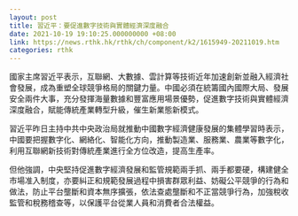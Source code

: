 ```yaml
---
layout: post
title: 習近平：要促進數字技術與實體經濟深度融合
date: 2021-10-19 19:10:25.000000000 +08:00
link: https://news.rthk.hk/rthk/ch/component/k2/1615949-20211019.htm
categories: rthk
---
```


國家主席習近平表示，互聯網、大數據、雲計算等技術近年加速創新並融入經濟社會發展，成為重塑全球競爭格局的關鍵力量。中國必須在統籌國內國際大局、發展安全兩件大事，充分發揮海量數據和豐富應用場景優勢，促進數字技術與實體經濟深度融合，賦能傳統產業轉型升級，催生新業態新模式。

習近平昨日主持中共中央政治局就推動中國數字經濟健康發展的集體學習時表示，中國要把握數字化、網絡化、智能化方向，推動製造業、服務業、農業等數字化，利用互聯網新技術對傳統產業進行全方位改造，提高生產率。

但他強調，中央堅持促進數字經濟發展和監管規範兩手抓、兩手都要硬，構建健全市場准入制度，亦要糾正和規範發展過程中損害群眾利益、妨礙公平競爭的行為和做法，防止平台壟斷和資本無序擴張，依法查處壟斷和不正當競爭行為，加強稅收監管和稅務稽查等，以保護平台從業人員和消費者合法權益。
